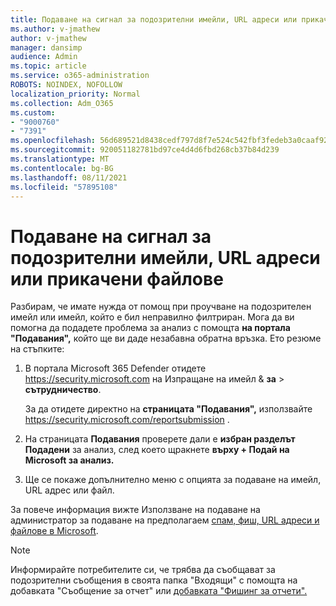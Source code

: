 ```yaml
---
title: Подаване на сигнал за подозрителни имейли, URL адреси или прикачени файлове
ms.author: v-jmathew
author: v-jmathew
manager: dansimp
audience: Admin
ms.topic: article
ms.service: o365-administration
ROBOTS: NOINDEX, NOFOLLOW
localization_priority: Normal
ms.collection: Adm_O365
ms.custom:
- "9000760"
- "7391"
ms.openlocfilehash: 56d689521d8438cedf797d8f7e524c542fbf3fedeb3a0caaf92b6b2cff1dd9bb
ms.sourcegitcommit: 920051182781bd97ce4d4d6fbd268cb37b84d239
ms.translationtype: MT
ms.contentlocale: bg-BG
ms.lasthandoff: 08/11/2021
ms.locfileid: "57895108"
---
```

# <a name="report-suspicious-emails-urls-or-attachments"></a>Подаване на сигнал за подозрителни имейли, URL адреси или прикачени файлове

Разбирам, че имате нужда от помощ при проучване на подозрителен имейл или имейл, който е бил неправилно филтриран. Мога да ви помогна да подадете проблема за анализ с помощта **на портала "Подавания",** който ще ви даде незабавна обратна връзка. Ето резюме на стъпките:

1. В портала Microsoft 365 Defender отидете <https://security.microsoft.com> на Изпращане на имейл & **за** \> **сътрудничество**.

   За да отидете директно на **страницата "Подавания",** използвайте <https://security.microsoft.com/reportsubmission> .

2. На страницата **Подавания** проверете дали е **избран разделът Подадени** за анализ, след което щракнете **върху + Подай на Microsoft за анализ.**

3. Ще се покаже допълнително меню с опцията за подаване на имейл, URL адрес или файл.

За повече информация вижте Използване на подаване на администратор за подаване на предполагаем [спам, фиш, URL адреси и файлове в Microsoft](https://docs.microsoft.com/microsoft-365/security/office-365-security/admin-submission).

> [!NOTE]
> Информирайте потребителите си, че трябва да съобщават за подозрителни съобщения в своята папка "Входящи" с помощта на добавката "Съобщение за отчет" или [добавката "Фишинг за отчети".](https://docs.microsoft.com/microsoft-365/security/office-365-security/enable-the-report-message-add-in)
